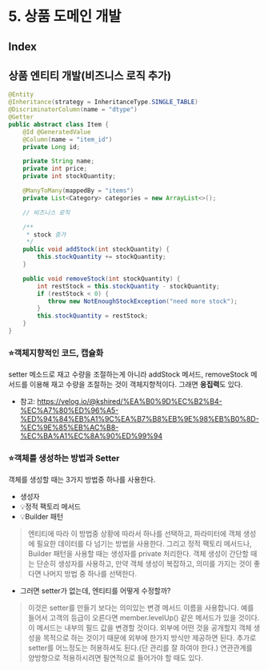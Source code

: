 # 5. 상품 도메인 개발

## Index

## 상품 엔티티 개발(비즈니스 로직 추가)

```java
@Entity
@Inheritance(strategy = InheritanceType.SINGLE_TABLE)
@DiscriminatorColumn(name = "dtype")
@Getter
public abstract class Item {
    @Id @GeneratedValue
    @Column(name = "item_id")
    private Long id;

    private String name;
    private int price;
    private int stockQuantity;

    @ManyToMany(mappedBy = "items")
    private List<Category> categories = new ArrayList<>();

    // 비즈니스 로직

    /**
     * stock 증가
     */
    public void addStock(int stockQuantity) {
        this.stockQuantity += stockQuantity;
    }

    public void removeStock(int stockQuantity) {
        int restStock = this.stockQuantity - stockQuantity;
        if (restStock < 0) {
           throw new NotEnoughStockException("need more stock");
        }
        this.stockQuantity = restStock;
    }
}
```

### ⭐️객체지향적인 코드, 캡슐화
setter 메소드로 재고 수량을 조절하는게 아니라 addStock 메서드, removeStock 메서드를 이용해 재고 수량을 조절하는 것이 객체지향적이다. 그래면 **응집력**도 있다.

- 참고: https://velog.io/@kshired/%EA%B0%9D%EC%B2%B4-%EC%A7%80%ED%96%A5-%ED%94%84%EB%A1%9C%EA%B7%B8%EB%9E%98%EB%B0%8D-%EC%9E%85%EB%AC%B8-%EC%BA%A1%EC%8A%90%ED%99%94


### ⭐️객체를 생성하는 방법과 Setter
객체를 생성할 때는 3가지 방법중 하나를 사용한다.
- 생성자
- 💡정적 팩토리 메서드
- 💡Builder 패턴

> 엔티티에 따라 이 방법중 상황에 따라서 하나를 선택하고, 파라미터에 객체 생성에 필요한 데이터를 다 넘기는 방법을 사용한다. 
그리고 정적 팩토리 메서드나, Builder 패턴을 사용할 때는 생성자를 private 처리한다. 
객체 생성이 간단할 때는 단순히 생성자를 사용하고, 만약 객체 생성이 복잡하고, 의미를 가지는 것이 좋다면 나머지 방법 중 하나를 선택한다.

- 그러면 setter가 없는데, 엔티티를 어떻게 수정할까?

> 이것은 setter를 만들기 보다는 의미있는 변경 메서드 이름을 사용합니다. 예를 들어서 고객의 등급이 오른다면 member.levelUp() 같은 메서드가 있을 것이다. 이 메서드는 내부의 필드 값을 변경할 것이다.
외부에 어떤 것을 공개할지 객체 생성을 목적으로 하는 것이기 때문에 외부에 한가지 방식만 제공하면 된다.
추가로 setter를 어느정도는 허용하셔도 된다.(단 관리를 잘 하여야 한다.) 연관관계를 양방향으로 적용하시려면 필연적으로 들어가야 할 때도 있다.
